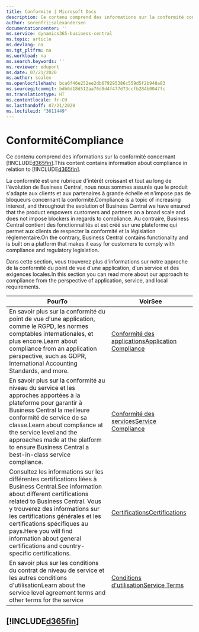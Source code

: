 ```yaml
---
title: Conformité | Microsoft Docs
description: Ce contenu comprend des informations sur la conformité concernant Business Central.
author: sorenfriisalexandersen
documentationcenter: ''
ms.service: dynamics365-business-central
ms.topic: article
ms.devlang: na
ms.tgt_pltfrm: na
ms.workload: na
ms.search.keywords: ''
ms.reviewer: edupont
ms.date: 07/21/2020
ms.author: soalex
ms.openlocfilehash: bca6f46e252ee2db679295386c559d5f2b948a83
ms.sourcegitcommit: bdb6d18d512aa76d8d4f477d73ccfb284b0047fc
ms.translationtype: HT
ms.contentlocale: fr-CH
ms.lasthandoff: 07/21/2020
ms.locfileid: "3611449"
---
```

# <a name="compliance"></a><span data-ttu-id="f968e-103">Conformité</span><span class="sxs-lookup"><span data-stu-id="f968e-103">Compliance</span></span>

<span data-ttu-id="f968e-104">Ce contenu comprend des informations sur la conformité concernant [!INCLUDE[d365fin](../includes/d365fin_md.md)].</span><span class="sxs-lookup"><span data-stu-id="f968e-104">This content contains information about compliance in relation to [!INCLUDE[d365fin](../includes/d365fin_md.md)].</span></span>  

<span data-ttu-id="f968e-105">La conformité est une rubrique d'intérêt croissant et tout au long de l'évolution de Business Central, nous nous sommes assurés que le produit s'adapte aux clients et aux partenaires à grande échelle et n'impose pas de bloqueurs concernant la conformité.</span><span class="sxs-lookup"><span data-stu-id="f968e-105">Compliance is a topic of increasing interest, and throughout the evolution of Business Central we have ensured that the product empowers customers and partners on a broad scale and does not impose blockers in regards to compliance.</span></span> <span data-ttu-id="f968e-106">Au contraire, Business Central contient des fonctionnalités et est créé sur une plateforme qui permet aux clients de respecter la conformité et la législation réglementaire.</span><span class="sxs-lookup"><span data-stu-id="f968e-106">On the contrary, Business Central contains functionality and is built on a platform that makes it easy for customers to comply with compliance and regulatory legislation.</span></span>

<span data-ttu-id="f968e-107">Dans cette section, vous trouverez plus d'informations sur notre approche de la conformité du point de vue d'une application, d'un service et des exigences locales.</span><span class="sxs-lookup"><span data-stu-id="f968e-107">In this section you can read more about our approach to compliance from the perspective of application, service, and local  requirements.</span></span>

|<span data-ttu-id="f968e-108">**Pour**</span><span class="sxs-lookup"><span data-stu-id="f968e-108">**To**</span></span>|<span data-ttu-id="f968e-109">**Voir**</span><span class="sxs-lookup"><span data-stu-id="f968e-109">**See**</span></span>|  
|------------|-------------|  
|<span data-ttu-id="f968e-110">En savoir plus sur la conformité du point de vue d'une application, comme le RGPD, les normes comptables internationales, et plus encore.</span><span class="sxs-lookup"><span data-stu-id="f968e-110">Learn about compliance from an application perspective, such as GDPR, International Accounting Standards, and more.</span></span>|[<span data-ttu-id="f968e-111">Conformité des applications</span><span class="sxs-lookup"><span data-stu-id="f968e-111">Application Compliance</span></span>](compliance-application-compliance.md)|  
|<span data-ttu-id="f968e-112">En savoir plus sur la conformité au niveau du service et les approches apportées à la plateforme pour garantir à Business Central la meilleure conformité de service de sa classe.</span><span class="sxs-lookup"><span data-stu-id="f968e-112">Learn about compliance at the service level and the approaches made at the platform to ensure Business Central a best-in-class service compliance.</span></span>|[<span data-ttu-id="f968e-113">Conformité des services</span><span class="sxs-lookup"><span data-stu-id="f968e-113">Service Compliance</span></span>](compliance-service-compliance.md)|  
|<span data-ttu-id="f968e-114">Consultez les informations sur les différentes certifications liées à Business Central.</span><span class="sxs-lookup"><span data-stu-id="f968e-114">See information about different certifications related to Business Central.</span></span> <span data-ttu-id="f968e-115">Vous y trouverez des informations sur les certifications générales et les certifications spécifiques au pays.</span><span class="sxs-lookup"><span data-stu-id="f968e-115">Here you will find information about general certifications and country-specific certifications.</span></span>|[<span data-ttu-id="f968e-116">Certifications</span><span class="sxs-lookup"><span data-stu-id="f968e-116">Certifications</span></span>](compliance-certifications.md)|  
|<span data-ttu-id="f968e-117">En savoir plus sur les conditions du contrat de niveau de service et les autres conditions d'utilisation</span><span class="sxs-lookup"><span data-stu-id="f968e-117">Learn about the service level agreement terms and other terms for the service</span></span>|[<span data-ttu-id="f968e-118">Conditions d'utilisation</span><span class="sxs-lookup"><span data-stu-id="f968e-118">Service Terms</span></span>](compliance-service-compliance.md#service-terms)|  

## [!INCLUDE[d365fin](../includes/free_trial_md.md)]  
